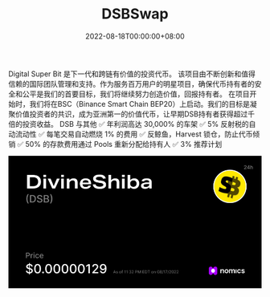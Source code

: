 ﻿---
title: "DSBSwap"
description: "下一代和高ROI（> 30000％）的跨链智能交换农场。"
date: 2022-08-18T00:00:00+08:00
lastmod: 2022-08-18T00:00:00+08:00
draft: false
authors: ["boogArno"]
featuredImage: "dsbswap.png"
tags: ["DeFi","DSBSwap"]
categories: ["nfts"]
nfts: ["DeFi"]
blockchain: "BSC"
website: "http://ww38.dsbswap.com"
twitter: "https://twitter.com/DsbSwap"
discord: ""
telegram: "https://t.me/DSBSwap"
github: "https://github.com/DSBTeam"
youtube: ""
twitch: ""
facebook: ""
instagram: ""
reddit: ""
medium: ""
steam: ""
gitbook: ""
googleplay: ""
appstore: ""
status: "Live"
weight: 
lightgallery: true
toc: true
pinned: false
recommend: false
recommend1: false
---
Digital Super Bit 是下一代和跨链有价值的投资代币。
该项目由不断创新和值得信赖的国际团队管理和支持。作为服务百万用户的明星项目，确保代币持有者的安全和公平是我们的首要目标，我们将继续努力创造价值，回报持有者。
在项目开始时，我们将在BSC（Binance Smart Chain BEP20）上启动。我们的目标是凝聚价值投资者的共识，成为亚洲第一的价值代币，让早期DSB持有者获得超过千倍的投资收益。
DSB 与其他
✅ 年利润高达 30,000% 的车架
✅ 5% 反射税的自动流动性
✅ 每笔交易自动燃烧 1% 的费用
✅ 反鲸鱼，Harvest 锁仓，防止代币倾销
✅ 50% 的存款费用通过 Pools 重新分配给持有人
✅ 3% 推荐计划

![DSB-900x471](DSB-900x471.png)